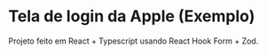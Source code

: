 # Tela de login da Apple (Exemplo)
Projeto feito em React + Typescript usando React Hook Form + Zod.
